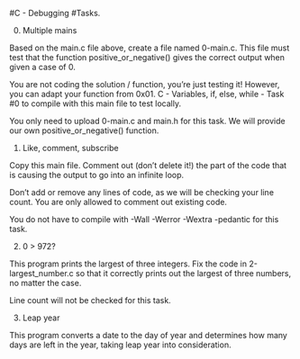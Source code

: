 #C - Debugging
#Tasks.

0. Multiple mains

Based on the main.c file above, create a file named 0-main.c. This file must test that the function positive_or_negative() gives the correct output when given a case of 0.



You are not coding the solution / function, you’re just testing it! However, you can adapt your function from 0x01. C - Variables, if, else, while - Task #0 to compile with this main file to test locally.



You only need to upload 0-main.c and main.h for this task. We will provide our own positive_or_negative() function.



1. Like, comment, subscribe

Copy this main file. Comment out (don’t delete it!) the part of the code that is causing the output to go into an infinite loop.



Don’t add or remove any lines of code, as we will be checking your line count. You are only allowed to comment out existing code.

You do not have to compile with -Wall -Werror -Wextra -pedantic for this task.

2. 0 > 972?

This program prints the largest of three integers. Fix the code in 2-largest_number.c so that it correctly prints out the largest of three numbers, no matter the case.



Line count will not be checked for this task.

3. Leap year

This program converts a date to the day of year and determines how many days are left in the year, taking leap year into consideration.
